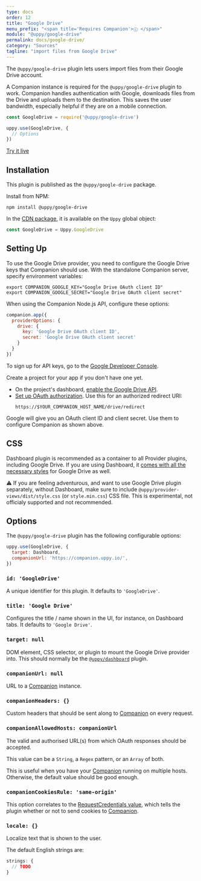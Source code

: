 ```yaml
---
type: docs
order: 12
title: "Google Drive"
menu_prefix: "<span title='Requires Companion'>ⓒ </span>"
module: "@uppy/google-drive"
permalink: docs/google-drive/
category: "Sources"
tagline: "import files from Google Drive"
---
```


The `@uppy/google-drive` plugin lets users import files from their Google Drive account.

A Companion instance is required for the `@uppy/google-drive` plugin to work. Companion handles authentication with Google, downloads files from the Drive and uploads them to the destination. This saves the user bandwidth, especially helpful if they are on a mobile connection.

```js
const GoogleDrive = require('@uppy/google-drive')

uppy.use(GoogleDrive, {
  // Options
})
```

<a class="TryButton" href="/examples/dashboard/">Try it live</a>

## Installation

This plugin is published as the `@uppy/google-drive` package.

Install from NPM:

```shell
npm install @uppy/google-drive
```

In the [CDN package](/docs/#With-a-script-tag), it is available on the `Uppy` global object:

```js
const GoogleDrive = Uppy.GoogleDrive
```

## Setting  Up

To use the Google Drive provider, you need to configure the Google Drive keys that Companion should use. With the standalone Companion server, specify environment variables:
```shell
export COMPANION_GOOGLE_KEY="Google Drive OAuth client ID"
export COMPANION_GOOGLE_SECRET="Google Drive OAuth client secret"
```

When using the Companion Node.js API, configure these options:
```js
companion.app({
  providerOptions: {
    drive: {
      key: 'Google Drive OAuth client ID',
      secret: 'Google Drive OAuth client secret'
    }
  }
})
```

To sign up for API keys, go to the [Google Developer Console](https://console.developers.google.com/).

Create a project for your app if you don't have one yet.
- On the project's dashboard, [enable the Google Drive API](https://developers.google.com/drive/api/v3/enable-drive-api).
- [Set up OAuth authorization](https://developers.google.com/drive/api/v3/about-auth). Use this for an authorized redirect URI:
   ```
   https://$YOUR_COMPANION_HOST_NAME/drive/redirect
   ```

Google will give you an OAuth client ID and client secret. Use them to configure Companion as shown above.

## CSS

Dashboard plugin is recommended as a container to all Provider plugins, including Google Drive. If you are using Dashboard, it [comes with all the necessary styles](/docs/dashboard/#CSS) for Google Drive as well.

⚠️ If you are feeling adventurous, and want to use Google Drive plugin separately, without Dashboard, make sure to include `@uppy/provider-views/dist/style.css` (or `style.min.css`) CSS file. This is experimental, not officialy supported and not recommended.

## Options

The `@uppy/google-drive` plugin has the following configurable options:

```js
uppy.use(GoogleDrive, {
  target: Dashboard,
  companionUrl: 'https://companion.uppy.io/',
})
```

### `id: 'GoogleDrive'`

A unique identifier for this plugin. It defaults to `'GoogleDrive'`.

### `title: 'Google Drive'`

Configures the title / name shown in the UI, for instance, on Dashboard tabs. It defaults to `'Google Drive'`.

### `target: null`

DOM element, CSS selector, or plugin to mount the Google Drive provider into. This should normally be the [`@uppy/dashboard`](/docs/dashboard) plugin.

### `companionUrl: null`

URL to a [Companion](/docs/companion) instance.

### `companionHeaders: {}`

Custom headers that should be sent along to [Companion](/docs/companion) on every request.

### `companionAllowedHosts: companionUrl`

The valid and authorised URL(s) from which OAuth responses should be accepted.

This value can be a `String`, a `Regex` pattern, or an `Array` of both.

This is useful when you have your [Companion](/docs/companion) running on multiple hosts. Otherwise, the default value should be good enough.

### `companionCookiesRule: 'same-origin'`

This option correlates to the [RequestCredentials value](https://developer.mozilla.org/en-US/docs/Web/API/Request/credentials), which tells the plugin whether or not to send cookies to [Companion](/docs/companion).

### `locale: {}`

Localize text that is shown to the user.

The default English strings are:

```js
strings: {
  // TODO
}
```
